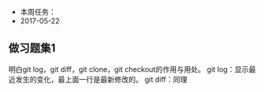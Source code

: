 * 本周任务：
* 2017-05-22
## 做习题集1
明白git log，git diff，git clone，git checkout的作用与用处。
git log：显示最近发生的变化，最上面一行是最新修改的。
git diff：同理
